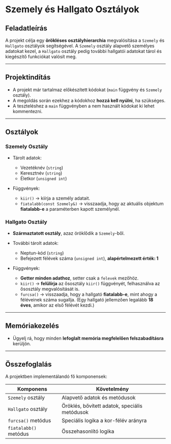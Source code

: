  

# Szemely és Hallgato Osztályok

## Feladatleírás

A projekt célja egy **örökléses osztályhierarchia** megvalósítása a `Szemely` és `Hallgato` osztályok segítségével.
A `Szemely` osztály alapvető személyes adatokat kezel, a `Hallgato` osztály pedig további hallgatói adatokat tárol és kiegészítő funkciókat valósít meg.

---

## Projektindítás

* A projekt már tartalmaz előkészített kódokat (`main` függvény és `Szemely` osztály).
* A megoldás során ezekhez a kódokhoz **hozzá kell nyúlni**, ha szükséges.
* A teszteléshez a `main` függvényben a nem használt kódokat ki lehet kommentezni.

---

## Osztályok

### Szemely Osztály

* Tárolt adatok:

  * Vezetéknév (`string`)
  * Keresztnév (`string`)
  * Életkor (`unsigned int`)
* Függvények:

  * `kiir()` → kiírja a személy adatait.
  * `fiatalabb(const Szemely&)` → visszaadja, hogy az aktuális objektum **fiatalabb-e** a paraméterben kapott személynél.

### Hallgato Osztály

* **Származtatott osztály**, azaz öröklődik a `Szemely`-ből.
* További tárolt adatok:

  * Neptun-kód (`string`)
  * Befejezett félévek száma (`unsigned int`), **alapértelmezett érték: 1**
* Függvények:

  * **Getter minden adathoz**, setter csak a `felevek` mezőhöz.
  * `kiir()` → **felülírja** az ősosztály `kiir()` függvényét, felhasználva az ősosztály megvalósítását is.
  * `furcsa()` → visszaadja, hogy a hallgató **fiatalabb-e**, mint ahogy a féléveinek száma sugallja.
    (Egy hallgató jellemzően legalább **18 éves**, amikor az első félévét kezdi.)

---

## Memóriakezelés

* Ügyelj rá, hogy minden **lefoglalt memória megfelelően felszabadításra** kerüljön.

---

## Összefoglalás

A projektben implementálandó fő komponensek:

| Komponens             | Követelmény                                   |
| --------------------- | --------------------------------------------- |
| `Szemely` osztály     | Alapvető adatok és metódusok                  |
| `Hallgato` osztály    | Öröklés, bővített adatok, speciális metódusok |
| `furcsa()` metódus    | Speciális logika a kor-félév arányra          |
| `fiatalabb()` metódus | Összehasonlító logika                         |

 